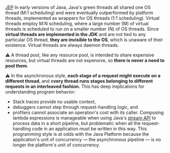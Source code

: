 [JEP](https://openjdk.org/jeps/444)
In early versions of Java, Java's green threads all shared one OS thread (M:1 scheduling) and were eventually outperformed by platform threads, implemented as wrappers for OS threads (1:1 scheduling). Virtual threads employ M:N scheduling, where a large number (M) of virtual threads is scheduled to run on a smaller number (N) of OS threads. Since **virtual threads are implemented in the JDK** and are not tied to any particular OS thread, **they are invisible to the OS**, which is unaware of their existence. Virtual threads are always daemon threads.

⚠️ A thread pool, like any resource pool, is intended to share expensive resources, but virtual threads are not expensive, so **there is never a need to pool them**.

⚠️ In the asynchronous style, **each stage of a request might execute on a different thread**, and e**very thread runs stages belonging to different requests in an interleaved fashion.** This has deep implications for understanding program behavior: 
- Stack traces provide no usable context, 
- debuggers cannot step through request-handling logic, and 
- profilers cannot associate an operation's cost with its caller.
Composing lambda expressions is manageable when using Java's [stream API](https://download.java.net/java/early_access/jdk21/docs/api/java.base/java/util/stream/package-summary.html) to process data in a short pipeline, but problematic when all the request-handling code in an application must be written in this way. This programming style is at odds with the Java Platform because the application's unit of concurrency — the asynchronous pipeline — is no longer the platform's unit of concurrency.